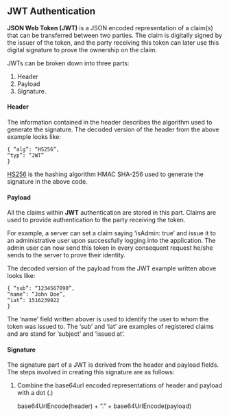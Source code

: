 ## JWT Authentication

<b>JSON Web Token (JWT)</b> is a JSON encoded representation of a claim(s) that can be transferred between two parties. The claim is digitally signed by the issuer of the token, and the party receiving this token can later use this digital signature to prove the ownership on the claim. <br>

JWTs can be broken down into three parts:
1. Header
2. Payload
3. Signature.

#### Header
The information contained in the header describes the algorithm used to generate the signature. The decoded version of the header from the above example looks like:<br>


	{ “alg”: “HS256”,
    “typ”: “JWT”
    }

[HS256](https://www.loginradius.com/blog/async/jwt-signing-algorithms/) is the hashing algorithm HMAC SHA-256 used to generate the signature in the above code.<br>

#### Payload
All the claims within <b>JWT</b> authentication are stored in this part. Claims are used to provide authentication to the party receiving the token.  <br>

For example, a server can set a claim saying ‘isAdmin: true’ and issue it to an administrative user upon successfully logging into the application. The admin user can now send this token in every consequent request he/she sends to the server to prove their identity.<br>

The decoded version of the payload from the JWT example written above looks like:


	{ “sub”: “1234567890”,
    “name”: “John Doe”,
    “iat”: 1516239022
    }

The ‘name’ field written abover is used to identify the user to whom the token was issued to. The ‘sub’ and ‘iat’ are examples of registered claims and are stand for ‘subject’ and ‘issued at’. <br>

#### Signature
The signature part of a JWT is derived from the header and payload fields. The steps involved in creating this signature are as follows:

1.  Combine the base64url encoded representations of header and payload with a dot (.)


	base64UrlEncode(header) + “.” + base64UrlEncode(payload)


